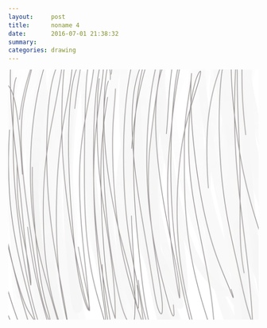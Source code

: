 ```yaml
---
layout:     post
title:      noname 4
date:       2016-07-01 21:38:32
summary:    
categories: drawing
---
```

![noname 4](/images/diary/noname-4.png "rainymood")
